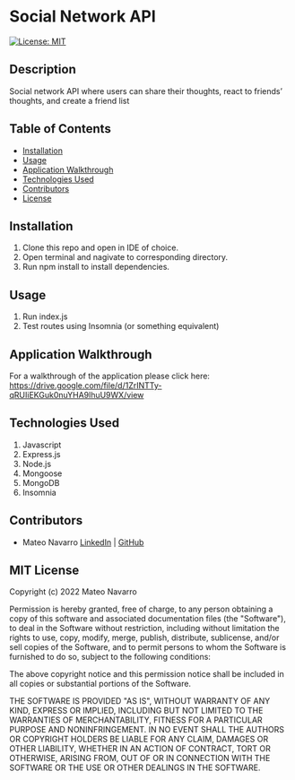 # Social Network API

[![License: MIT](https://img.shields.io/badge/License-MIT-yellow.svg)](https://opensource.org/licenses/MIT)

## Description
Social network API where users can share their thoughts, react to friends’ thoughts, and create a friend list


## Table of Contents
* [Installation](#installation)
* [Usage](#usage)
* [Application Walkthrough](#application-walkthrough)
* [Technologies Used](#technologies-used)
* [Contributors](#contributors)
* [License](#license)


## Installation

1. Clone this repo and open in IDE of choice.
2. Open terminal and nagivate to corresponding directory.
3. Run npm install to install dependencies.

## Usage

1. Run index.js
2. Test routes using Insomnia (or something equivalent)

## Application Walkthrough

For a walkthrough of the application please click here:
https://drive.google.com/file/d/1ZrINTTy-qRUIiEKGuk0nuYHA9lhuU9WX/view


## Technologies Used

1. Javascript
2. Express.js
3. Node.js
4. Mongoose
5. MongoDB
6. Insomnia


## Contributors
* Mateo Navarro [LinkedIn](https://www.linkedin.com/in/mateonav/) | [GitHub](https://github.com/mateonav98)


## MIT License

Copyright (c) 2022 Mateo Navarro

Permission is hereby granted, free of charge, to any person obtaining a copy
of this software and associated documentation files (the "Software"), to deal
in the Software without restriction, including without limitation the rights
to use, copy, modify, merge, publish, distribute, sublicense, and/or sell
copies of the Software, and to permit persons to whom the Software is
furnished to do so, subject to the following conditions:

The above copyright notice and this permission notice shall be included in all
copies or substantial portions of the Software.

THE SOFTWARE IS PROVIDED "AS IS", WITHOUT WARRANTY OF ANY KIND, EXPRESS OR
IMPLIED, INCLUDING BUT NOT LIMITED TO THE WARRANTIES OF MERCHANTABILITY,
FITNESS FOR A PARTICULAR PURPOSE AND NONINFRINGEMENT. IN NO EVENT SHALL THE
AUTHORS OR COPYRIGHT HOLDERS BE LIABLE FOR ANY CLAIM, DAMAGES OR OTHER
LIABILITY, WHETHER IN AN ACTION OF CONTRACT, TORT OR OTHERWISE, ARISING FROM,
OUT OF OR IN CONNECTION WITH THE SOFTWARE OR THE USE OR OTHER DEALINGS IN THE
SOFTWARE.
